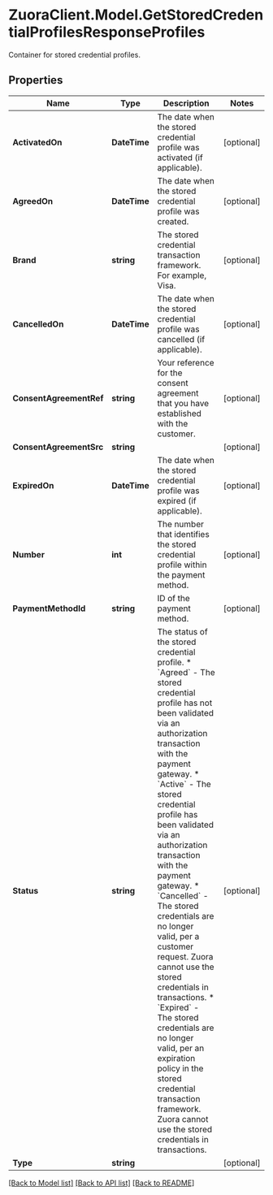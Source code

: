 # ZuoraClient.Model.GetStoredCredentialProfilesResponseProfiles
Container for stored credential profiles. 

## Properties

Name | Type | Description | Notes
------------ | ------------- | ------------- | -------------
**ActivatedOn** | **DateTime** | The date when the stored credential profile was activated (if applicable).  | [optional] 
**AgreedOn** | **DateTime** | The date when the stored credential profile was created.  | [optional] 
**Brand** | **string** | The stored credential transaction framework. For example, Visa.  | [optional] 
**CancelledOn** | **DateTime** | The date when the stored credential profile was cancelled (if applicable).  | [optional] 
**ConsentAgreementRef** | **string** | Your reference for the consent agreement that you have established with the customer.  | [optional] 
**ConsentAgreementSrc** | **string** |  | [optional] 
**ExpiredOn** | **DateTime** | The date when the stored credential profile was expired (if applicable).  | [optional] 
**Number** | **int** | The number that identifies the stored credential profile within the payment method.  | [optional] 
**PaymentMethodId** | **string** | ID of the payment method.  | [optional] 
**Status** | **string** | The status of the stored credential profile.  * &#x60;Agreed&#x60; - The stored credential profile has not been validated via an authorization transaction with the payment gateway. * &#x60;Active&#x60; - The stored credential profile has been validated via an authorization transaction with the payment gateway. * &#x60;Cancelled&#x60; - The stored credentials are no longer valid, per a customer request. Zuora cannot use the stored credentials in transactions. * &#x60;Expired&#x60; - The stored credentials are no longer valid, per an expiration policy in the stored credential transaction framework. Zuora cannot use the stored credentials in transactions.  | [optional] 
**Type** | **string** |  | [optional] 

[[Back to Model list]](../README.md#documentation-for-models) [[Back to API list]](../README.md#documentation-for-api-endpoints) [[Back to README]](../README.md)

